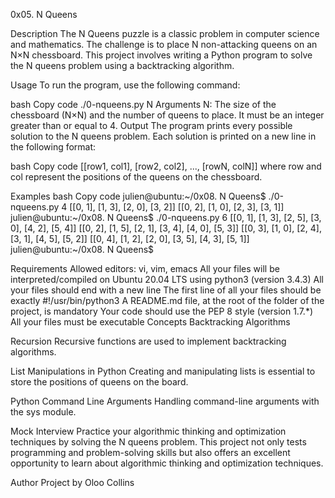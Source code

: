 0x05. N Queens

Description
The N Queens puzzle is a classic problem in computer science and mathematics. The challenge is to place N non-attacking queens on an N×N chessboard. This project involves writing a Python program to solve the N queens problem using a backtracking algorithm.

Usage
To run the program, use the following command:

bash
Copy code
./0-nqueens.py N
Arguments
N: The size of the chessboard (N×N) and the number of queens to place. It must be an integer greater than or equal to 4.
Output
The program prints every possible solution to the N queens problem. Each solution is printed on a new line in the following format:

bash
Copy code
[[row1, col1], [row2, col2], ..., [rowN, colN]]
where row and col represent the positions of the queens on the chessboard.

Examples
bash
Copy code
julien@ubuntu:~/0x08. N Queens$ ./0-nqueens.py 4
[[0, 1], [1, 3], [2, 0], [3, 2]]
[[0, 2], [1, 0], [2, 3], [3, 1]]
julien@ubuntu:~/0x08. N Queens$ ./0-nqueens.py 6
[[0, 1], [1, 3], [2, 5], [3, 0], [4, 2], [5, 4]]
[[0, 2], [1, 5], [2, 1], [3, 4], [4, 0], [5, 3]]
[[0, 3], [1, 0], [2, 4], [3, 1], [4, 5], [5, 2]]
[[0, 4], [1, 2], [2, 0], [3, 5], [4, 3], [5, 1]]
julien@ubuntu:~/0x08. N Queens$

Requirements
Allowed editors: vi, vim, emacs
All your files will be interpreted/compiled on Ubuntu 20.04 LTS using python3 (version 3.4.3)
All your files should end with a new line
The first line of all your files should be exactly #!/usr/bin/python3
A README.md file, at the root of the folder of the project, is mandatory
Your code should use the PEP 8 style (version 1.7.*)
All your files must be executable
Concepts
Backtracking Algorithms

Recursion
Recursive functions are used to implement backtracking algorithms.

List Manipulations in Python
Creating and manipulating lists is essential to store the positions of queens on the board.

Python Command Line Arguments
Handling command-line arguments with the sys module.

Mock Interview
Practice your algorithmic thinking and optimization techniques by solving the N queens problem. This project not only tests programming and problem-solving skills but also offers an excellent opportunity to learn about algorithmic thinking and optimization techniques.

Author
Project by Oloo Collins


